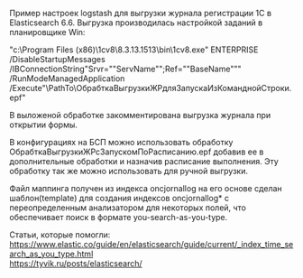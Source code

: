 Пример настроек logstash для выгрузки журнала регистрации 1С в Elasticsearch 6.6.
Выгрузка производилась настройкой заданий в планировщике Win:

"c:\Program Files (x86)\1cv8\8.3.13.1513\bin\1cv8.exe" 
      ENTERPRISE 
      /DisableStartupMessages 
      /IBConnectionString"Srvr=""ServName"";Ref=""BaseName""" 
      /RunModeManagedApplication 
      /Execute"\\PathTo\ОбрабткаВыгрузкиЖРдляЗапускаИзКоманднойСтроки.epf"

В выложеной обработке закомментирована выгрузка журнала при открытии формы.

В конфигурациях на БСП можно использовать обработку ОбрабткаВыгрузкиЖРсЗапускомПоРасписанию.epf 
добавив ее в дополнительные обработки и назначив расписание выполнения. Эту обработку так же 
можно использовать для ручной выгрузки.

Файл маппинга получен из индекса oncjornallog на его основе сделан шаблон(template) для создания
индексов oncjornallog* с переопределенным анализатором для некоторых полей, что обеспечивает 
поиск в формате you-search-as-you-type.

Статьи, которые помогли:</br>
https://www.elastic.co/guide/en/elasticsearch/guide/current/_index_time_search_as_you_type.html</br>
https://tyvik.ru/posts/elasticsearch/
